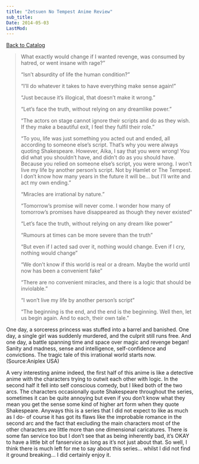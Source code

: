 ```yaml
---
title: "Zetsuen No Tempest Anime Review"
sub_title:
Date: 2014-05-03
LastMod:
---
```


[Back to Catalog](https://otaking.xyz/index.html)

> What exactly would change if I wanted revenge, was consumed by hatred, or went insane with rage?”
>
> “Isn’t absurdity of life the human condition?”
>
> “I’ll do whatever it takes to have everything make sense again!”
>
> “Just because it’s illogical, that doesn’t make it wrong.”
>
> “Let’s face the truth, without relying on any dreamlike power.”
>
> “The actors on stage cannot ignore their scripts and do as they wish. If they make a beautiful exit, I feel they fulfil their role.”
>
> “To you, life was just something you acted out and ended, all according to someone else’s script. That’s why you were always quoting Shakespeare. However, Aika, I say that you were wrong! You did what you shouldn’t have, and didn’t do as you should have. Because you relied on someone else’s script, you were wrong. I won’t live my life by another person’s script. Not by Hamlet or The Tempest. I don’t know how many years in the future it will be… but I’ll write and act my own ending.”
>
> “Miracles are irrational by nature.”
>
> “Tomorrow’s promise will never come. I wonder how many of tomorrow’s promises have disappeared as though they never existed”
>
> “Let’s face the truth, without relying on any dream like power”
>
> “Rumours at times can be more severe than the truth”
>
> “But even if I acted sad over it, nothing would change. Even if I cry, nothing would change”
>
> “We don’t know if this world is real or a dream. Maybe the world until now has been a convenient fake”
>
> “There are no convenient miracles, and there is a logic that should be inviolable.”
>
> “I won’t live my life by another person’s script”
>
> “The beginning is the end, and the end is the beginning. Well then, let us begin again. And to each, their own tale.”

One day, a sorceress princess was stuffed into a barrel and banished.
One day, a single girl was suddenly murdered, and the culprit still runs free.
And one day, a battle spanning time and space over magic and revenge began!
Sanity and madness, sense and intelligence, self-confidence and convictions.
The tragic tale of this irrational world starts now.(Source:Aniplex USA)

A very interesting anime indeed, the first half of this anime is like a detective anime with the characters trying to outwit each other with logic. In the second half it fell into self conscious comedy, but I liked both of the two arcs. The characters occasionally quote Shakespeare throughout the series, sometimes it can be quite annoying but even if you don’t know what they mean you get the sense some kind of higher art form when they quote Shakespeare. Anyways this is a series that I did not expect to like as much as I do- of course it has got its flaws like the improbable romance in the second arc and the fact that excluding the main characters most of the other characters are little more than one dimensional caricatures. There is some fan service too but I don’t see that as being inherently bad, it’s OKAY to have a little bit of fanservice as long as it’s not just about that. So well, I think there is much left for me to say about this series… whilst I did not find it ground breaking… I did certainly enjoy it.
